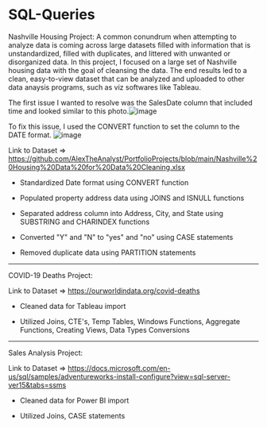 # SQL-Queries

Nashville Housing Project:
A common conundrum when attempting to analyze data is coming across large datasets filled with information that is unstandardized, filled with duplicates, and littered with unwanted or disorganized data. In this project, I focused on a large set of Nashville housing data with the goal of cleansing the data. The end results led to a clean, easy-to-view dataset that can be analyzed and uploaded to other data anaysis programs, such as viz softwares like Tableau.

The first issue I wanted to resolve was the SalesDate column that included time and looked similar to this photo.![image](https://user-images.githubusercontent.com/66393809/127930830-7518d733-520c-4348-b8b0-8396ac6041c6.png)

To fix this issue, I used the CONVERT function to set the column to the DATE format.
![image](https://user-images.githubusercontent.com/66393809/127929588-14aefee0-6bda-4bec-b8d7-9ba658b57061.png)


Link to Dataset => https://github.com/AlexTheAnalyst/PortfolioProjects/blob/main/Nashville%20Housing%20Data%20for%20Data%20Cleaning.xlsx

- Standardized Date format using CONVERT function

- Populated property address data using JOINS and ISNULL functions

- Separated address column into Address, City, and State using SUBSTRING and CHARINDEX functions

- Converted "Y" and "N" to "yes" and "no" using CASE statements

- Removed duplicate data using PARTITION statements

-------------------------------------------------------------------------------------------------------------------

COVID-19 Deaths Project:

Link to Dataset => https://ourworldindata.org/covid-deaths

- Cleaned data for Tableau import

- Utilized Joins, CTE's, Temp Tables, Windows Functions, Aggregate Functions, Creating Views, Data Types Conversions

--------------------------------------------------------------------------------------------------------------------

Sales Analysis Project:

Link to Dataset => https://docs.microsoft.com/en-us/sql/samples/adventureworks-install-configure?view=sql-server-ver15&tabs=ssms

- Cleaned data for Power BI import

- Utilized Joins, CASE statements
